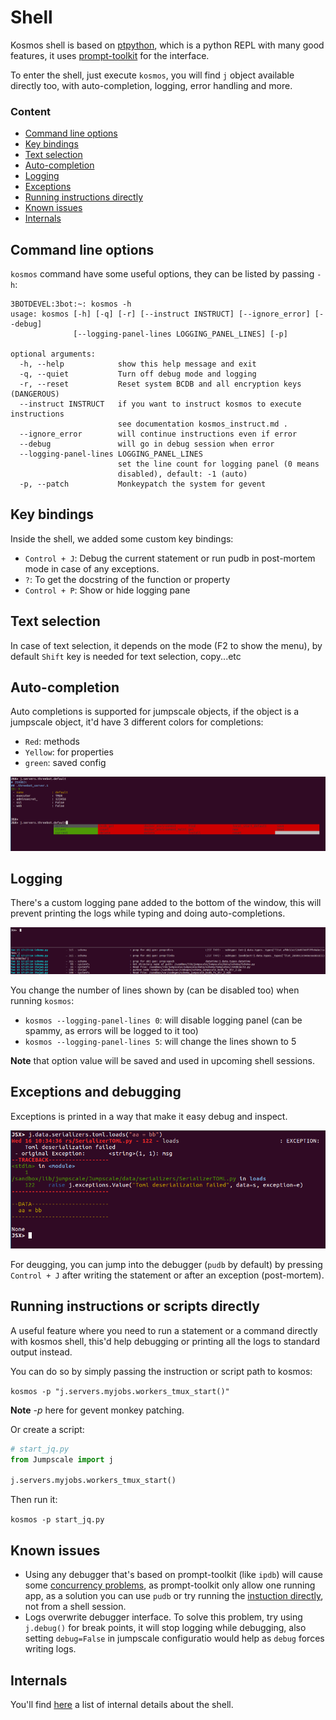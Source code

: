 # Shell
Kosmos shell is based on [ptpython](https://github.com/prompt-toolkit/ptpython), which is a python REPL with many good features, it uses [prompt-toolkit](https://github.com/prompt-toolkit/ptpython) for the interface.

To enter the shell, just execute `kosmos`, you will find `j` object available directly too, with auto-completion, logging, error handling and more.


### Content

- [Command line options](#command-line-options)
- [Key bindings](#key-bindings)
- [Text selection](#text-selection)
- [Auto-completion](#auto-completion)
- [Logging](#logging)
- [Exceptions](#exceptions-and-debugging)
- [Running instructions directly](#running-instructions-or-scripts-directly)
- [Known issues](#known-issues)
- [Internals](#internals)


## Command line options
`kosmos` command have some useful options, they can be listed by passing `-h`:

```
3BOTDEVEL:3bot:~: kosmos -h
usage: kosmos [-h] [-q] [-r] [--instruct INSTRUCT] [--ignore_error] [--debug]
              [--logging-panel-lines LOGGING_PANEL_LINES] [-p]

optional arguments:
  -h, --help            show this help message and exit
  -q, --quiet           Turn off debug mode and logging
  -r, --reset           Reset system BCDB and all encryption keys (DANGEROUS)
  --instruct INSTRUCT   if you want to instruct kosmos to execute instructions
                        see documentation kosmos_instruct.md .
  --ignore_error        will continue instructions even if error
  --debug               will go in debug session when error
  --logging-panel-lines LOGGING_PANEL_LINES
                        set the line count for logging panel (0 means
                        disabled), default: -1 (auto)
  -p, --patch           Monkeypatch the system for gevent

```

## Key bindings
Inside the shell, we added some custom key bindings:

- `Control + J`: Debug the current statement or run pudb in post-mortem mode in case of any exceptions.
- `?`: To get the docstring of the function or property
- `Control + P`: Show or hide logging pane


## Text selection
In case of text selection, it depends on the mode (F2 to show the menu), by default `Shift` key is needed for text selection, copy...etc

## Auto-completion
Auto completions is supported for jumpscale objects, if the object is a jumpscale object, it'd have 3 different colors for completions:

- `Red`: methods
- `Yellow`: for properties
- `green`: saved config

![autocompletion](images/auto_completion.png)


## Logging
There's a custom logging pane added to the bottom of the window, this will prevent printing the logs while typing and doing auto-completions.


![logging](images/logging_pane.png)

You change the number of lines shown by (can be disabled too) when running `kosmos`:

- `kosmos --logging-panel-lines 0`: will disable logging panel (can be spammy, as errors will be logged to it too)
- `kosmos --logging-panel-lines 5`: will change the lines shown to 5

**Note** that option value will be saved and used in upcoming shell sessions.

## Exceptions and debugging

Exceptions is printed in a way that make it easy debug and inspect.

![exceptions](images/exceptions.png)

For deugging, you can jump into the debugger (`pudb` by default) by pressing `Control + J` after writing the statement or after an exception (post-mortem).

## Running instructions or scripts directly

A useful feature where you need to run a statement or a command directly with kosmos shell, this'd help debugging or printing all the logs to standard output instead.

You can do so by simply passing the instruction or script path to kosmos:


`kosmos -p "j.servers.myjobs.workers_tmux_start()"`

**Note** _-p_ here for gevent monkey patching.


Or create a script:

```python
# start_jq.py
from Jumpscale import j

j.servers.myjobs.workers_tmux_start()
```

Then run it:

`kosmos -p start_jq.py`

## Known issues
* Using any debugger that's based on prompt-toolkit (like `ipdb`) will cause some [concurrency problems](https://github.com/threefoldtech/jumpscaleX_core/issues/49#issuecomment-530411221), as prompt-toolkit only allow one running app, as a solution you can use `pudb` or try running the [instuction directly](#running-instructions-or-scripts-directly), not from a shell session.
* Logs overwrite debugger interface. To solve this problem, try using `j.debug()` for break points, it will stop logging while debugging, also setting `debug=False` in jumpscale configuratio would help as `debug` forces writing logs.
## Internals

You'll find [here](shell_internals.md) a list of internal details about the shell.
